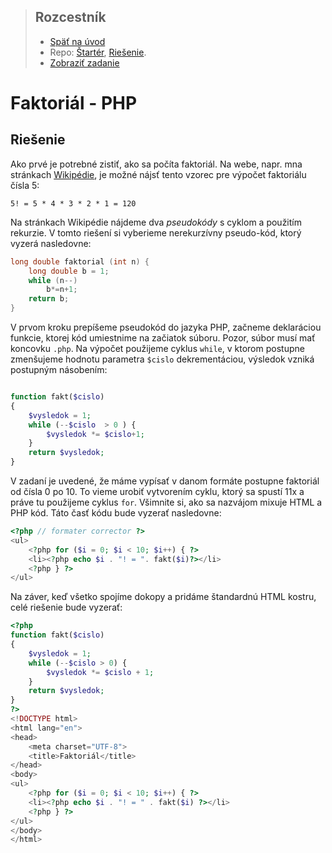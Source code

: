 <div class="hidden">

> ## Rozcestník
> - [Späť na úvod](../../README.md)
> - Repo: [Štartér](/../../tree/main/php/faktorial-php), [Riešenie](/../../tree/solution/php/faktorial-php).
> - [Zobraziť zadanie](zadanie.md)

# Faktoriál - PHP

</div>

## Riešenie

Ako prvé je potrebné zistiť, ako sa počíta faktoriál. Na webe, napr. mna stránkach [Wikipédie](https://sk.wikipedia.org/wiki/Faktori%C3%A1l), je možné nájsť tento vzorec pre výpočet faktoriálu čísla 5:

```
5! = 5 * 4 * 3 * 2 * 1 = 120
```

Na stránkach Wikipédie nájdeme dva *pseudokódy* s cyklom a použitím rekurzie. V tomto riešení si vyberieme nerekurzívny pseudo-kód, ktorý vyzerá nasledovne:

```c
long double faktorial (int n) {
    long double b = 1;
    while (n--)
        b*=n+1;
    return b;
}
```

V prvom kroku prepíšeme pseudokód do jazyka PHP, začneme deklaráciou funkcie, ktorej kód umiestnime na začiatok súboru. Pozor, súbor musí mať koncovku `.php`. Na výpočet použijeme cyklus `while`, v ktorom postupne zmenšujeme hodnotu parametra `$cislo` dekrementáciou, výsledok vzniká postupným násobením:

```php

function fakt($cislo)
{
    $vysledok = 1;
    while (--$cislo  > 0 ) {
        $vysledok *= $cislo+1;
    }
    return $vysledok;
}
```

V zadaní je uvedené, že máme vypísať v danom formáte postupne faktoriál od čísla 0 po 10. To vieme urobiť vytvorením cyklu, ktorý sa spustí 11x a práve tu použijeme cyklus `for`. Všimnite si, ako sa nazvájom mixuje HTML a PHP kód. Táto časť kódu bude vyzerať nasledovne:

```php
<?php // formater corrector ?>
<ul>
    <?php for ($i = 0; $i < 10; $i++) { ?>
    <li><?php echo $i . "! = ". fakt($i)?></li>
    <?php } ?>
</ul>
```

Na záver, keď všetko spojíme dokopy a pridáme štandardnú HTML kostru, celé riešenie bude vyzerať:

```php
<?php
function fakt($cislo)
{
    $vysledok = 1;
    while (--$cislo > 0) {
        $vysledok *= $cislo + 1;
    }
    return $vysledok;
}
?>
<!DOCTYPE html>
<html lang="en">
<head>
    <meta charset="UTF-8">
    <title>Faktoriál</title>
</head>
<body>
<ul>
    <?php for ($i = 0; $i < 10; $i++) { ?>
    <li><?php echo $i . "! = " . fakt($i) ?></li>
    <?php } ?>
</ul>
</body>
</html>
```
